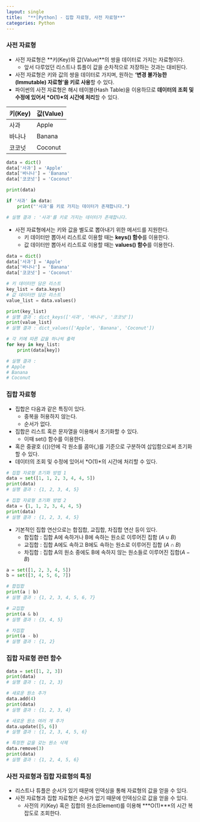 ```yaml
---
layout: single
title:  "**[Python] - 집합 자료형, 사전 자료형**"
categories: Python
---
```


### 사전 자료형

- 사전 자료형은 **키(Key)와 값(Value)**의 쌍을 데이터로 가지는 자료형이다.
  - 앞서 다루었던 리스트나 튜플이 값을 순차적으로 저장하는 것과는 대비된다.
- 사전 자료형은 키와 값의 쌍을 데이터로 가지며, 원하는 **‘변경 불가능한 (Immutable) 자료형’을 키로 사용**할 수 있다.
- 파이썬의 사전 자료형은 해시 테이블(Hash Table)을 이용하므로 **데이터의 조회 및 수정에 있어서 *O(1)*의 시간에 처리**할 수 있다.

| 키(Key) | 값(Value) |
| --- | --- |
| 사과 | Apple |
| 바나나 | Banana |
| 코코넛 | Coconut |

```python
data = dict()
data['사과'] = 'Apple'
data['바나나'] = 'Banana'
data['코코넛'] = 'Coconut'

print(data)

if '사과' in data:
	print("'사과'를 키로 가지는 데이터가 존재합니다.")

# 실행 결과 : '사과'를 키로 가지는 데이터가 존재합니다.
```

- 사전 자료형에서는 키와 값을 별도로 뽑아내기 위한 메서드를 지원한다.
  - 키 데이터만 뽑아서 리스트로 이용할 때는 **keys() 함수**를 이용한다.
  - 값 데이터만 뽑아서 리스트로 이용할 때는 **values() 함수**를 이용한다.

```python
data = dict()
data['사과'] = 'Apple'
data['바나나'] = 'Banana'
data['코코넛'] = 'Coconut'

# 키 데이터만 담은 리스트
key_list = data.keys()
# 값 데이터만 담은 리스트
value_list = data.values()

print(key_list)
# 실행 결과 : dict_keys(['사과', '바나나', '코코넛'])
print(value_list)
# 실행 결과 : dict_values(['Apple', 'Banana', 'Coconut'])

# 각 키에 따른 값을 하나씩 출력
for key in key_list:
	print(data[key])

# 실행 결과 : 
# Apple
# Banana
# Coconut
```

### 집합 자료형

- 집합은 다음과 같은 특징이 있다.
  - 중복을 허용하지 않는다.
  - 순서가 없다.
- 집합은 리스트 혹은 문자열을 이용해서 초기화할 수 있다.
  - 이때 set() 함수를 이용한다.
- 혹은 중괄호 ({})안에 각 원소를 콤마(,)를 기준으로 구분하여 삽입함으로써 초기화 할 수 있다.
- 데이터의 조회 및 수정에 있어서 *O(1)*의 시간에 처리할 수 있다.

```python
# 집합 자료형 초기화 방법 1
data = set([1, 1, 2, 3, 4, 4, 5])
print(data)
# 실행 결과 : {1, 2, 3, 4, 5}

# 집합 자료형 초기화 방법 2
data = {1, 1, 2, 3, 4, 4, 5}
print(data)
# 실행 결과 : {1, 2, 3, 4, 5}
```

- 기본적인 집합 연산으로는 합집합, 교집합, 차집합 연산 등이 있다.
  - 합집합 : 집합 A에 속하거나 B에 속하는 원소로 이루어진 집함 ($A ∪ B$)
  - 교집합 : 집합 A에도 속하고 B에도 속하는 원소로 이루어진 집합 ($A ∩ B$)
  - 차집합 : 집합 A의 원소 중에도 B에 속하지 않는 원소들로 이루어진 집합($A - B$)

```python
a = set([1, 2, 3, 4, 5])
b = set([3, 4, 5, 6, 7])

# 합집합
print(a | b)
# 실행 결과 : {1, 2, 3, 4, 5, 6, 7}

# 교집합
print(a & b)
# 실행 결과 : {3, 4, 5}

# 차집합
print(a - b)
# 실행 결과 : {1, 2}
```

### 집합 자료형 관련 함수

```python
data = set([1, 2, 3])
print(data)
# 실행 결과 : {1, 2, 3}

# 새로운 원소 추가
data.add(4)
print(data)
# 실행 결과 : {1, 2, 3, 4}

# 새로운 원소 여러 개 추가
data.update([5, 6])
# 실행 결과 : {1, 2, 3, 4, 5, 6}

# 특정한 값을 갖는 원소 삭제
data.remove(3)
print(data)
# 실행 결과 : {1, 2, 4, 5, 6}
```

### 사전 자료형과 집합 자료형의 특징

- 리스트나 튜플은 순서가 있기 때문에 인덱싱을 통해 자료형의 값을 얻을 수 있다.
- 사전 자료형과 집합 자료형은 순서가 없기 때문에 인덱싱으로 값을 얻을 수 있다.
  - 사전의 키(Key) 혹은 집합의 원소(Element)를 이용해 ***O(1)***의 시간 복잡도로 조회한다.